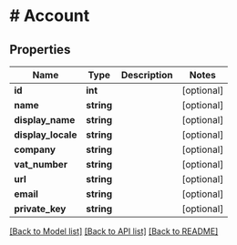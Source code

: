 # # Account

## Properties

Name | Type | Description | Notes
------------ | ------------- | ------------- | -------------
**id** | **int** |  | [optional]
**name** | **string** |  | [optional]
**display_name** | **string** |  | [optional]
**display_locale** | **string** |  | [optional]
**company** | **string** |  | [optional]
**vat_number** | **string** |  | [optional]
**url** | **string** |  | [optional]
**email** | **string** |  | [optional]
**private_key** | **string** |  | [optional]

[[Back to Model list]](../../README.md#models) [[Back to API list]](../../README.md#endpoints) [[Back to README]](../../README.md)

